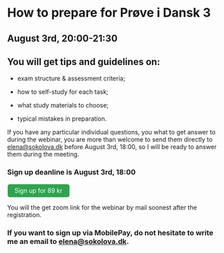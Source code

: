 
# How to prepare for Prøve i Dansk 3 

## August 3rd, 20:00-21:30 

## You will get tips and guidelines on:

* exam structure & assessment criteria;

* how to self-study for each task;

* what study materials to choose;

* typical mistakes in preparation. 

If you have any particular individual questions, you what to get answer to during the webinar, you are more than welcome to send them directly to elena@sokolova.dk before August 3rd, 18:00, so I will be ready to answer them during the meeting. 


<style>
.btn {
  color: white;
  background-color: #2ea44f;
  border-color: rgba(27,31,35,.1);
  box-shadow: 0 0px 0 rgba(27,31,35,.1),inset 0 1px 0 hsla(0,0%,100%,.03);
  position: relative;
  display: inline-block;
  padding: 5px 16px;
  font-size: 14px
  font-weight: 500;
  line-height: 20px;
  white-space: nowrap;
  vertical-align: middle;
  cursor: pointer;
  border: 1px solid;
  border-radius: 6px;
  text-decoration: none;
}
</style>

### Sign up deanline is August 3rd, 18:00

<a class="btn" href="https://buy.stripe.com/14k5nIfYC7sbbw46ow"> Sign up for 89 kr </a>

You will the get zoom link for the webinar by mail soonest after the registration. 

### If you want to sign up via MobilePay, do not hesitate to write me an email to elena@sokolova.dk. 




